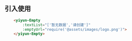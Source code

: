 <h2>引入使用</h2>

```html
    <yiyun-Empty 
        :textList="['暂无数据','请创建']" 
        :emptyUrl="require('@assets/images/logo.png')">
    </yiyun-Empty>
```